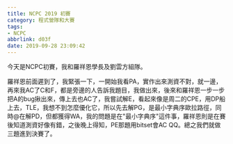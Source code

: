 ```yaml
---
title: NCPC 2019 初賽
category: 程式營隊和大賽
tags:
- NCPC
abbrlink: d03f
date: 2019-09-28 23:09:42
---
```

今天是NCPC初賽，我和羅祥恩學長及劉雲方組隊。
<!-- more -->
羅祥恩前面遲到了，我緊張一下，一開始我看PA，實作出來測資不對，就一邊，再來我AC了C和F，都是旁邊的人告訴我題目，我做出來，後來和羅祥恩一步一步把A的bug揪出來，傳上去也AC了，我嘗試解E，看起來像是周二的CPE，用DP船上去，TLE，我想不到怎麼優化它，所以先去解PG，是最小字典序歐拉路徑，同時@在解PD，但都獲得WA，我的問題是在"最小字典序"這件事，羅祥恩則是在賽後知道測資好像有錯，之後晚上得知，PE那題用bitset會AC QQ。總之我們就做三題進到決賽了。